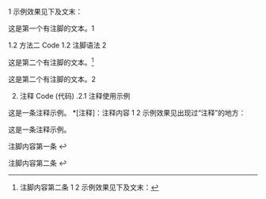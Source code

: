 1
示例效果见下及文末：

这是第一个有注脚的文本。1

1.2 方法二
Code 1.2 注脚语法 2

这是第二个有注脚的文本。[^2]
[^2]: 注脚内容第二条
1
2
示例效果见下及文末：

这是第二个有注脚的文本。2

2. 注释
Code (代码) .2.1 注释使用示例

这是一条注释示例。
*[注释]：注释内容
1
2
示例效果见出现过“注释”的地方：

这是一条注释示例。

注脚内容第一条 ↩︎

注脚内容第二条 ↩︎